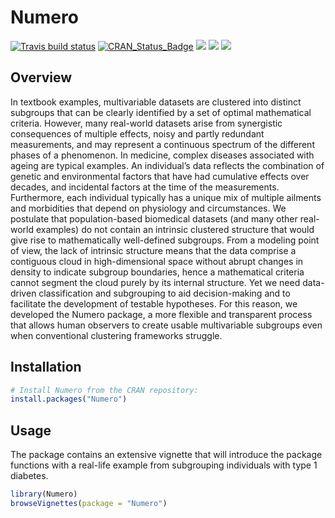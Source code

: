 # Numero
[![Travis build status](https://travis-ci.org/sahmri-molar/Numero.svg?branch=master)](https://travis-ci.org/sahmri-molar/Numero)
[![CRAN_Status_Badge](http://www.r-pkg.org/badges/version/Numero)](http://cran.r-project.org/package=Numero)
![](http://cranlogs.r-pkg.org/badges/grand-total/Numero) ![](http://cranlogs.r-pkg.org/badges/Numero) ![](http://cranlogs.r-pkg.org/badges/last-week/Numero)

Overview
--------

In textbook examples, multivariable datasets are clustered into distinct subgroups that can be clearly identified by a set of optimal mathematical criteria. However, many real-world datasets arise from synergistic consequences of multiple effects, noisy and partly redundant measurements, and may represent a continuous spectrum of the different phases of a phenomenon. In medicine, complex diseases associated with ageing are typical examples. An individual’s data reflects the combination of genetic and environmental factors that have had cumulative effects over decades, and incidental factors at the time of the measurements. Furthermore, each individual typically has a unique mix of multiple ailments and morbidities that depend on physiology and circumstances. We postulate that population-based biomedical datasets (and many other real-world examples) do not contain an intrinsic clustered structure that would give rise to mathematically well-defined subgroups. From a modeling point of view, the lack of intrinsic structure means that the data comprise a contiguous cloud in high-dimensional space without abrupt changes in density to indicate subgroup boundaries, hence a mathematical criteria cannot segment the cloud purely by its internal structure. Yet we need data-driven classification and subgrouping to aid decision-making and to facilitate the development of testable hypotheses. For this reason, we developed the Numero package, a more flexible and transparent process that allows human observers to create usable multivariable subgroups even when conventional clustering frameworks struggle.

Installation
------------

``` r
# Install Numero from the CRAN repository:
install.packages("Numero")
```

Usage
-----

The package contains an extensive vignette that will introduce the
package functions with a real-life example from subgrouping individuals with type 1 diabetes.

``` r
library(Numero)
browseVignettes(package = "Numero")
```
